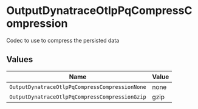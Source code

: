 # OutputDynatraceOtlpPqCompressCompression

Codec to use to compress the persisted data


## Values

| Name                                           | Value                                          |
| ---------------------------------------------- | ---------------------------------------------- |
| `OutputDynatraceOtlpPqCompressCompressionNone` | none                                           |
| `OutputDynatraceOtlpPqCompressCompressionGzip` | gzip                                           |